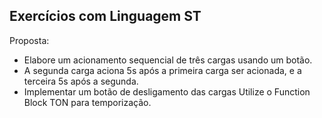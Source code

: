 ## Exercícios com Linguagem ST

Proposta:
- Elabore um acionamento sequencial de três cargas usando um botão.
- A segunda carga aciona 5s após a primeira carga ser acionada, e a terceira 5s após a segunda.
- Implementar um botão de desligamento das cargas Utilize o Function Block TON para temporização.

